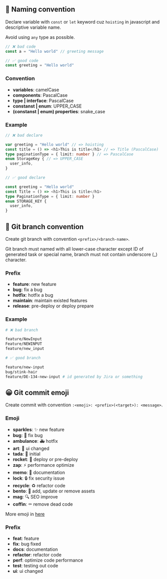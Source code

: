 ## 🧭 Naming convention

Declare variable with `const` or `let` keyword cuz `hoisting` in javascript and descriptive variable name.

Avoid using `any` type as possible.

```typescript
// ❌ bad code
const a = "Hello world" // greeting message

// ✅ good code
const greeting = "Hello world"
```

### Convention

- **variables**: camelCase
- **components**: PascalCase
- **type | interface**: PascalCase
- **constanst | enum**: UPPER_CASE
- **(constanst | enum) properties**: snake_case

### Example

```typescript
// ❌ bad declare

var greeting = "Hello world" // => hoisting
const title = () => <h1>This is title</h1> // => Title (PascalCase)
type paginationType = { limit: number } // => PascalCase
enum StorageKey { // => UPPER_CASE
  user_info,
}

// ✅ good declare

const greeting = "Hello world"
const Title = () => <h1>This is title</h1>
type PaginationType = { limit: number }
enum STORAGE_KEY {
  user_info,
}
```

## 🚀 Git branch convention

Create git branch with convention `<prefix>/<branch-name>`.

Git branch must named with all lower-case character except ID of generated task or special name, branch must not contain underscore (\_) character.

### Prefix

- **feature**: new feature
- **bug**: fix a bug
- **hotfix**: hotfix a bug
- **maintain**: maintain existed features
- **release**: pre-deploy or deploy prepare

### Example

```sh
# ❌ bad branch

feature/NewInput
Feature/NEWINPUT
feature/new_input

# ✅ good branch

feature/new-input
bug/stink-hair
feature/DE-134-new-input # id generated by Jira or something
```

## 😀 Git commit emoji

Create commit with convention `:<emoji>: <prefix>(<target>): <message>`.

### Emoji

- **sparkles**: ✨ new feature
- **bug**: 🐛 fix bug
- **ambulance**: 🚑️ hotfix
- **art**: 🎨 ui changed
- **tada**: 🎉 initial
- **rocket**: 🚀 deploy or pre-deploy
- **zap**: ⚡️ performance optimize
- **memo**: 📝️ documentation
- **lock**: 🔒️ fix security issue
- **recycle**: ♻️ refactor code
- **bento**: 🍱 add, update or remove assets
- **mag**: 🔍️ SEO improve
- **coffin**: ⚰️ remove dead code

More emoji in [here](https://gitmoji.dev/)

### Prefix

- **feat**: feature
- **fix**: bug fixed
- **docs**: documentation
- **refactor**: refactor code
- **perf**: optimize code performance
- **test**: testing out code
- **ui**: ui changed
